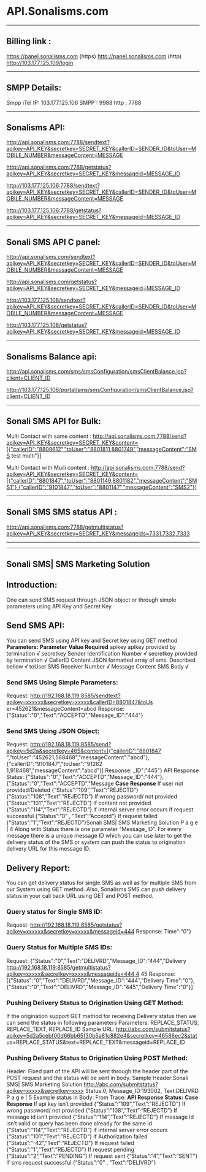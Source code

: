 # API.Sonalisms.com

--------------
Billing link :  
--------------
 https://panel.sonalisms.com	(https)
 http://panel.sonalisms.com		(http)
 http://103.177.125.109/login


-------------
SMPP Details:
-------------
 Smpp iTel
 IP: 103.177.125.106
 SMPP : 9988
 http : 7788


------------
Sonalisms API: 
------------
 http://api.sonalisms.com:7788/sendtext?apikey=API_KEY&secretkey=SECRET_KEY&callerID=SENDER_ID&toUser=MOBILE_NUMBER&messageContent=MESSAGE
 
 http://api.sonalisms.com:7788/getstatus?apikey=API_KEY&secretkey=SECRET_KEY&messageid=MESSAGE_ID
 
 http://103.177.125.106:7788/sendtext?apikey=API_KEY&secretkey=SECRET_KEY&callerID=SENDER_ID&toUser=MOBILE_NUMBER&messageContent=MESSAGE
 
 http://103.177.125.106:7788/getstatus?apikey=API_KEY&secretkey=SECRET_KEY&messageid=MESSAGE_ID





--------------------
Sonali SMS API C panel:
--------------------
 http://api.sonalisms.com/sendtext?apikey=API_KEY&secretkey=SECRET_KEY&callerID=SENDER_ID&toUser=MOBILE_NUMBER&messageContent=MESSAGE
 
 http://api.sonalisms.com/getstatus?apikey=API_KEY&secretkey=SECRET_KEY&messageid=MESSAGE_ID
 
 http://103.177.125.108/sendtext?apikey=API_KEY&secretkey=SECRET_KEY&callerID=SENDER_ID&toUser=MOBILE_NUMBER&messageContent=MESSAGE
 
 http://103.177.125.108/getstatus?apikey=API_KEY&secretkey=SECRET_KEY&messageid=MESSAGE_ID





--------------------
Sonalisms Balance api:
--------------------
 http://api.sonalisms.com/sms/smsConfiguration/smsClientBalance.jsp?client=CLIENT_ID
 
 http://103.177.125.106/portal/sms/smsConfiguration/smsClientBalance.jsp?client=CLIENT_ID





---------------------
Sonali SMS API for Bulk:
---------------------

Multi Contact with same content :
 http://api.sonalisms.com:7788/send?apikey=API_KEY&secretkey=SECRET_KEY&content=[{"callerID":"8809612","toUser":"8801811,8801749","messageContent":"SMS test multi"}]

Multi Contact with Muili content :
 http://api.sonalisms.com:7788/send?apikey=API_KEY&secretkey=SECRET_KEY&content=[{"callerID":"8801847","toUser":"8801149,8801182","messageContent":"SMS1"},{"callerID":"9101847","toUser":"8801147","messageContent":"SMS2"}]





------------------------
Sonali SMS SMS status API :
------------------------
 http://api.sonalisms.com:7788/getmultistatus?apikey=API_KEY&secretkey=SECRET_KEY&messageids=7331,7332,7333







- - -
- - -
## Sonali SMS| SMS Marketing Solution
## Introduction:
One can send SMS request through JSON object or through simple parameters using API Key and Secret
Key.
## Send SMS API:
You can send SMS using API key and Secret key using GET method
**Parameters:**
**Parameter** **Value** **Required**
apikey apikey provided by termination √
secretkey Sender Identification Number √
secretkey provided by termination √
CallerID Content JSON formatted array of sms. Described bellow √
toUser SMS Receiver Number √
Message Content SMS Body √
### Send SMS Using Simple Parameters:
Request:
http://192.168.18.119:8585/sendtext?apikey=xxxxxx&secretkey=xxxxx&callerID=8801847&toUs
er=452621&messageContent=abcd
Response:
{"Status":"0","Text":"ACCEPTD","Message_ID":"444"}
### Send SMS Using JSON Object:
Request:
http://192.168.18.119:8585/send?apikey=5d2a&secretkey=465&content=[{"callerID":"8801847
","toUser":"452621,568468","messageContent":"abcd"},{"callerID":"9101847","toUser":"91262
1,918468","messageContent":"abcd"}]
Response:
_ID":"445"}
API Response Status:
{"Status":"0","Text":"ACCEPTD","Message_ID":"444"},{"Status":"0","Text":"ACCEPTD","Message
**Case** **Response**
If user not provided/Deleted {“Status”:”109”,”Text”:”REJECTD”}
{“Status”:”108”,”Text”:”REJECTD”}
If wrong password/ not provided {“Status”:”101”,”Text”:”REJECTD”}
If content not provided {“Status”:”114”,”Text”:”REJECTD”}
if internal server error occurs If request successful {“Status”:”0”
,
”Text”:”Acceptd”}
If request failed {“Status”:”1”,”Text”:”REJECTD”}Sonali SMS| SMS Marketing Solution P a g e | 4
Along with Status there is one parameter “Message_ID”. For every message there is a unique message ID
which you can use later to get the delivery status of the SMS or system can push the status to origination
delivery URL for this message ID.
## Delivery Report:
You can get delivery status for single SMS as well as for multiple SMS from our System using GET method.
Also, Sonalisms SMS can push delivery status in your call back URL using GET and POST method.
### Query status for Single SMS ID:
Request:
http://192.168.18.119:8585/getstatus?apikey=xxxxxx&secretkey=xxxxx&messageid=444
Response:
Time":"0"}
### Query Status for Multiple SMS IDs:
Request:
{"Status":"0","Text":"DELIVRD","Message_ID":"444","Delivery
http://192.168.18.119:8585/getmultistatus?apikey=xxxxx&secretkey=xxxxx&messageids=444,4
45
Response:
[{"Status":"0","Text":"DELIVRD","Message_ID":"444","Delivery
Time":"0"},{"Status":"0","Text":"DELIVRD","Message_ID":"445","Delivery
Time":"0"}]
### Pushing Delivery Status to Origination Using GET Method:
If the origination support GET method for receiving Delivery status then we can send the status in
following parameters
Parameters: REPLACE_STATUS, REPLACE_TEXT, REPLACE_ID
Sample URL:
http://abc.com/submitstatus?apikey=5d2a5cebf00d66bb65f30b5a81c882e4&secretkey=46586ec2&stat
us=REPLACE_STATUS&text=REPLACE_TEXT&messageid=REPLACE_ID
### Pushing Delivery Status to Origination Using POST Method:
Header: Fixed part of the API will be sent through the header part of the POST request and the status will
be sent in body.
Sample Header:Sonali SMS| SMS Marketing Solution http://abc.com/submitstatus?apikey=xxxxx&secretkey=xxxx
Status:0, Message_ID:193002, Text:DELIVRD
P a g e | 5
Example status in Body:
From Trace:
**API Response Status:**
**Case** **Response**
If api key isn’t provided {“Status”:”109”,”Text”:”REJECTD”}
If wrong password/ not provided {“Status”:”108”,”Text”:”REJECTD”}
If message id isn’t provided {“Status”:”114”,”Text”:”REJECTD”}
If message id isn’t valid or query has been
done already for the same id
{“Status”:”114”,”Text”:”REJECTD”}
if internal server error occurs {“Status”:”101”,”Text”:”REJECTD”}
if Authorization failed {“Status”:”-42”,”Text”:”REJECTD”}
If request failed {“Status”:”1”,”Text”:”REJECTD”}
If request pending {“Status”:”2”,”Text”:”PENDING”}
If request sent {“Status”:”4”,”Text”:”SENT”}
If sms request successful {“Status”:”0”
,
”Text”:”DELIVRD”}

